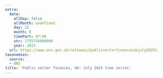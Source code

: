 ```yaml
---
extra:
  date:
    allDay: false
    allMonth: undefined
    day: 21
    month: 8
    timePart: 07:00
    utc: 1755756000000
    year: 2025
  url: https://www.ons.gov.uk/releases/publicsectorfinancesukjuly2025timeseries
taxonomies:
  source:
  - ONS
title: 'Public sector finances, UK: July 2025 time series'
---
```

